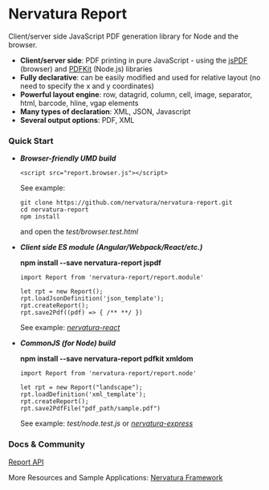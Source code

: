 Nervatura Report
====================
Client/server side JavaScript PDF generation library for Node and the browser.
  * **Client/server side**: PDF printing in pure JavaScript - using the [jsPDF](https://github.com/MrRio/jsPDF) (browser) and [PDFKit](https://github.com/foliojs/pdfkit) (Node.js) libraries
  * **Fully declarative**: can be easily modified and used for relative layout (no need to specify the x and y coordinates)
  * **Powerful layout engine**: row, datagrid, column, cell, image, separator, html, barcode, hline, vgap elements
  * **Many types of declaration**: XML, JSON, Javascript
  * **Several output options**: PDF, XML

### Quick Start
* ***Browser-friendly UMD build***

      <script src="report.browser.js"></script>

  See example: 
  
      git clone https://github.com/nervatura/nervatura-report.git
      cd nervatura-report
      npm install

  and open the *test/browser.test.html*

* ***Client side ES module (Angular/Webpack/React/etc.)***

  **npm install --save nervatura-report jspdf**

      import Report from 'nervatura-report/report.module'

      let rpt = new Report();
      rpt.loadJsonDefinition('json_template');
      rpt.createReport();
      rpt.save2Pdf((pdf) => { /** **/ })

  See example: *[nervatura-react](https://github.com/nervatura/nervatura-react)*

* ***CommonJS (for Node) build***

  **npm install --save nervatura-report pdfkit xmldom**

      import Report from 'nervatura-report/report.node'

      let rpt = new Report("landscape");
      rpt.loadDefinition('xml_template');
      rpt.createReport();
      rpt.save2PdfFile("pdf_path/sample.pdf")

  See example: *test/node.test.js* or *[nervatura-express](https://github.com/nervatura/nervatura-express)*

### Docs & Community

[Report API](https://htmlpreview.github.io/?https://github.com/nervatura/nervatura-report/blob/master/docs/report.html)

More Resources and Sample Applications: [Nervatura Framework](https://github.com/nervatura/nervatura)